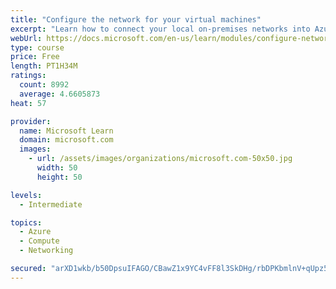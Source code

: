 ```yaml
---
title: "Configure the network for your virtual machines"
excerpt: "Learn how to connect your local on-premises networks into Azure using virtual networks, VPN gateways, and Azure ExpressRoute."
webUrl: https://docs.microsoft.com/en-us/learn/modules/configure-network-for-azure-virtual-machines/
type: course
price: Free
length: PT1H34M
ratings:
  count: 8992
  average: 4.6605873
heat: 57

provider:
  name: Microsoft Learn
  domain: microsoft.com
  images:
    - url: /assets/images/organizations/microsoft.com-50x50.jpg
      width: 50
      height: 50

levels:
  - Intermediate

topics:
  - Azure
  - Compute
  - Networking

secured: "arXD1wkb/b50DpsuIFAGO/CBawZ1x9YC4vFF8l3SkDHg/rbDPKbmlnV+qUpz5krZh6EXJhQdSc5UfKr6H6VSday7JrirCsHiwcLRC0qn8/7jffvQpXqarkWUIc6KFy+pGEkJag5VlIn4Aqn3vWW53bGMTmx3nRQAQm6/93KTpceVMHs9XisqGJRmyhB5OYidUz4S3XW5UrZTNmfOsyWjZ2nqVXW23yP5TEubqVQqWItp/+dprIDqkx4DsW/1PMyvkGgbxpTrjp/cDqN3sGndcmhpe/oHX1s/6l03smCm/RJ6AOAAypweUzbUEQx+gnDDNEUaKBLt7b3EioDviPrThIucTYddJys/iSXIZNLpyrO9AzViKWkKaGuDa77C3pXvAGkpS42R+p2dpX/b6i8smS6eATeK10UjE8iyBNOzhus=;ZaGKmBBRDAfTycq6cEqGpg=="
---
```


